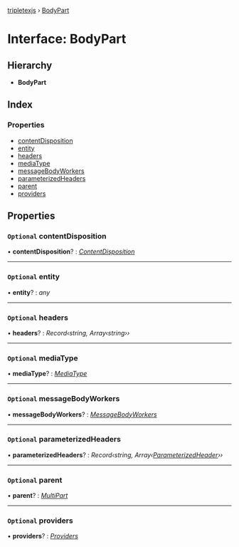 [tripletexjs](../README.md) › [BodyPart](bodypart.md)

# Interface: BodyPart

## Hierarchy

* **BodyPart**

## Index

### Properties

* [contentDisposition](bodypart.md#optional-contentdisposition)
* [entity](bodypart.md#optional-entity)
* [headers](bodypart.md#optional-headers)
* [mediaType](bodypart.md#optional-mediatype)
* [messageBodyWorkers](bodypart.md#optional-messagebodyworkers)
* [parameterizedHeaders](bodypart.md#optional-parameterizedheaders)
* [parent](bodypart.md#optional-parent)
* [providers](bodypart.md#optional-providers)

## Properties

### `Optional` contentDisposition

• **contentDisposition**? : *[ContentDisposition](contentdisposition.md)*

___

### `Optional` entity

• **entity**? : *any*

___

### `Optional` headers

• **headers**? : *Record‹string, Array‹string››*

___

### `Optional` mediaType

• **mediaType**? : *[MediaType](mediatype.md)*

___

### `Optional` messageBodyWorkers

• **messageBodyWorkers**? : *[MessageBodyWorkers](messagebodyworkers.md)*

___

### `Optional` parameterizedHeaders

• **parameterizedHeaders**? : *Record‹string, Array‹[ParameterizedHeader](parameterizedheader.md)››*

___

### `Optional` parent

• **parent**? : *[MultiPart](multipart.md)*

___

### `Optional` providers

• **providers**? : *[Providers](providers.md)*
